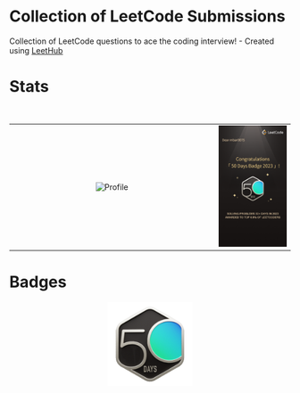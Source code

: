 # Collection of LeetCode Submissions
Collection of LeetCode questions to ace the coding interview! - Created using [LeetHub](https://github.com/QasimWani/LeetHub)

# Stats
<p align="center">
<img src="">

<p align='center'>
<table align="center">
  <tr>
    <td align="center"  width="70%">
      <img src="https://leetcard.jacoblin.cool/mbar0075?theme=nord&font=ABeeZee&ext=heatmap" alt="Profile"/>
    </td>
    <td align="center" width="26%">
      <img src="Assets\leetCodeStat.png" alt="Badge"/>
    </td>
  </tr>
</table>
</p>

# Badges
<p align="center">
<img src="Assets\leetCodeBadge.gif" width="30%" height="30%">
</p>


<!--  
![Leetcode Stats](https://leetcard.jacoblin.cool/mbar0075?theme=nord&font=ABeeZee&ext=heatmap)
  -->
</p>
